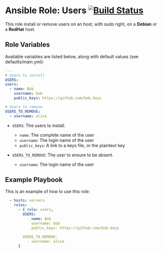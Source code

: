 # Ansible Role: Users [![Build Status](https://travis-ci.com/justereseau/ansible-role-users.svg?branch=master)](https://travis-ci.com/justereseau/ansible-role-users)

This role install or remove users on an host, with sudo right, on a **Debian** or a **RedHat** host.

## Role Variables

Available variables are listed below, along with default values (see defaults/main.yml):

```yaml
---
# Users to install
USERS:
users:
  - name: Bob
    username: bob
    public_keys: https://github.com/bob.keys

# Users to remove
USERS_TO_REMOVE:
  - username: alice
```

- `USERS`: The users to install.
    - `name`: The complete name of the user
    - `username`: The login name of the user
    - `public_keys`: A link to a keys file, or the plaintext key

- `USERS_TO_REMOVE`: The user to ensure to be absent.
    - `username`: The login name of the user

## Example Playbook

This is an example of how to use this role:

```yaml
  - hosts: servers
    roles:
      - { role: users,
        USERS:
          - name: Bob
            username: bob
            public_keys: https://github.com/bob.keys
        
        USERS_TO_REMOVE:
          - username: alice
      }
```
